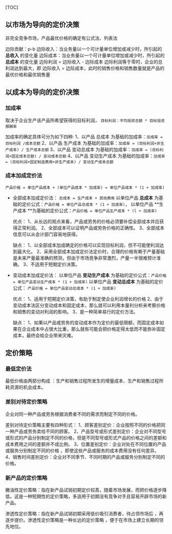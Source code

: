 [TOC]



## 以市场为导向的定价决策

非完全竞争市场，产品最优价格的确定有公式法、列表法

边际贡献：p-b
边际收入：当业务量以一个可计量单位增加或减少时，所引起的 **总收入** 的变化量
边际成本：当业务量以一个可计量单位增加或减少时，所引起的 **总成本** 的变化量
边际利润 = 边际收入 - 边际成本
边际利润等于零时，企业的总利润达到最大，即 边际收入 = 边际成本，此时的销售价格和销售数量就是产品的最优价格和最优销售量



## 以成本为导向的定价决策

### 加成率

取决于企业生产该产品所希望获得的目标利润，
`目标利润：平均投资总额 * 目标投资报酬率`

加成率的确定具体可分为如下四种:
	1、以产品 总成本 为基础的加成率：`加成率 = 目标利润 /成本总额`
	2、以产品 生产成本 为基础的加成率：`加成率 = (目标利润+非生产成本) / 生产成本总额`
	3、以产品 变动总成本 为基础的加成率：`加成率 = (目标利润+固定成本总额) / 变动成本总额`
	4、以产品 变动生产成本 为基础的加成率：`加成率 = (目标利润+固定制造费用+非生产成本) / 变动生产成本总额`



### 成本加成定价法

`产品价格 = 单位产品成本 + (单位产品成本 * 加成率) = 单位产品成本 * (1 + 加成率)`

* 全部成本加成定价法：
    	`总成本 = 生产成本 + 其他费用`
        	以单位产品 **总成本** 为基础的定价公式：`产品价格 = 单位产品总成本 * (1 + 加成率)`，
        	以单位产品 **生产成本 **为基础的定价公式：`产品价格 = 单位产品生产成本 * (l + 加成率)`

    优点：
    	1、从长远的观点来看，产品或劳务的价格必须要补偿全部成本并应获得正常利润。
    	2、全部成本可以证明产品或劳务价格的正确性。
    	3、全部成本信息可以从会计部门容易地获得。

    缺点：
    	1、以全部成本加成确定的价格可以实现目标利润，但不可能使利润达到最大化。
    	2、采用全部成本加成定价法定价时，合理的价格有赖于产量基础是未来产量最准确的预测，但由于市场竞争非常激烈，产量一半很难预计准确。
    	3、不适用于短期定价决策。



* 变动成本加成定价法：
    	以单位产品 **变动生产成本** 为基础的定价公式：`产品价格 = 单位产品变动生产成本 * (1 + 加成率)`
        	以单位产品 **变动总成本** 为基础的定价公式： `产品价格 = 单位产品变动总成本 * (1 + 加成率)`

    优点：
    	1、适用于短期定价决策，有助于制定使企业利润增长的价格
    	2、由于变动成本法区分变动成本和固定成本，那么就可以利用本量利分析来考察价格和销售的变动对利润的影响。
    	3、是一种简单易行的定价方法。

    缺点：
    	1、如果以产品或劳务的变动成本作为定价的最低限额，而固定成本如果在企业成本中占很大比重，那么就有可能会把价格定得太低而不能弥补固定成本，最终会给企业带来灾难。





## 定价策略

### 最低定价法

最低价格由两部分构成 ：生产和销售过程所发生的增量成本、生产和销售过程所耗资源的机会成本。



### 差别对待定价策略

企业对同一种产品或劳务根据消费者不同的需求而制定不同的价格。

差别对待定价策略主要有四种形式：
	1、顾客差别定价：企业按照不同的价格把同一种产品或劳务卖给不同的顾客。
	2、产品型号或形式差别定价：企业对不同型号或形式的产品分别制定不同的价格，但是不同型号或形式产品的价格之间的差额和成本费用之间的差额并不成比例。
	3、位置差别定价：企业对处在不同位置的产品或服务分别制定不同的价格 ，即使这些产品或服务的成本费用没有任何差异。
	4、销售时间差别定价：企业对不同季节、不同时期的产品或服务分别制定不同的价格。



### 新产品的定价策略

撇油性定价策略：指在新产品试销初期定价较髙，随着市场发展，而把价格逐步降低。这是一种短期性的定价策略，多适用于初期没有竞争对手且容易开辟市场的新产品。

渗透性定价策略：指在新产品试销初期采用低价吸引消费者，待占领市场后 ，再逐步提价。渗透性定价策略是一种长远的定价策略 ，便于在市场上建立长期的领先地位。